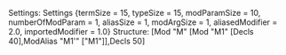 Settings:
Settings {termSize = 15, typeSize = 15, modParamSize = 10, numberOfModParam = 1, aliasSize = 1, modArgSize = 1, aliasedModifier = 2.0, importedModifier = 1.0}
Structure:
[Mod "M" [Mod "M1" [Decls 40],ModAlias "M1'" ["M1"]],Decls 50]
